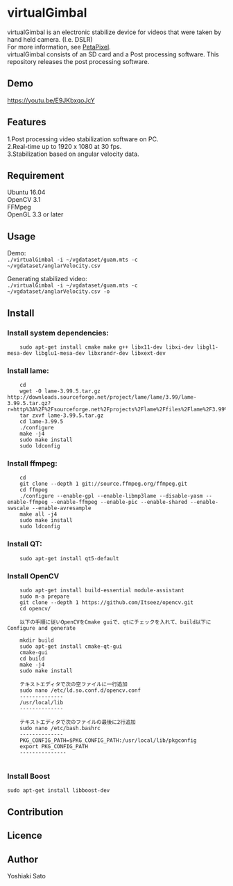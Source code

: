 # virtualGimbal
virtualGimbal is an electronic stabilize device for videos that were taken by hand held camera. (I.e. DSLR)  
For more information, see [PetaPixel]( https://petapixel.com/2016/08/11/sd-card-built-gyro-sensor-stabilize-shots/ "PetaPixel").  
virtualGimbal consists of an SD card and a Post processing software. This repository releases the post processing software.

## Demo
<https://youtu.be/E9JKbxqoJcY>

## Features 
1.Post processing video stabilization software on PC.  
2.Real-time up to 1920 x 1080 at 30 fps.  
3.Stabilization based on angular velocity data.  

## Requirement
Ubuntu 16.04  
OpenCV 3.1  
FFMpeg  
OpenGL 3.3 or later

## Usage
Demo:  
`./virtualGimbal -i ~/vgdataset/guam.mts -c ~/vgdataset/anglarVelocity.csv`  
  
Generating stabilized video:  
`./virtualGimbal -i ~/vgdataset/guam.mts -c ~/vgdataset/anglarVelocity.csv -o`  

## Install
### Install system dependencies:  
`    sudo apt-get install cmake make g++ libx11-dev libxi-dev libgl1-mesa-dev libglu1-mesa-dev libxrandr-dev libxext-dev`  
### Install lame:  
```
    cd  
    wget -O lame-3.99.5.tar.gz http://downloads.sourceforge.net/project/lame/lame/3.99/lame-3.99.5.tar.gz?r=http%3A%2F%2Fsourceforge.net%2Fprojects%2Flame%2Ffiles%2Flame%2F3.99%2F&ts=1438787999&use_mirror=jaist  
    tar zxvf lame-3.99.5.tar.gz  
    cd lame-3.99.5  
    ./configure  
    make -j4  
    sudo make install  
    sudo ldconfig
```
### Install ffmpeg:  
```
    cd  
    git clone --depth 1 git://source.ffmpeg.org/ffmpeg.git  
    cd ffmpeg  
    ./configure --enable-gpl --enable-libmp3lame --disable-yasm --enable-ffmpeg --enable-ffmpeg --enable-pic --enable-shared --enable-swscale --enable-avresample  
    make all -j4  
    sudo make install  
    sudo ldconfig  
```
### Install QT:  
`    sudo apt-get install qt5-default`  
  
### Install OpenCV  
```    cd  
    sudo apt-get install build-essential module-assistant  
    sudo m-a prepare  
    git clone --depth 1 https://github.com/Itseez/opencv.git  
    cd opencv/  
  
    以下の手順に従いOpenCVをCmake guiで、qtにチェックを入れて、build以下にConfigure and generate  
  
    mkdir build  
    sudo apt-get install cmake-qt-gui  
    cmake-gui  
    cd build  
    make -j4  
    sudo make install  
    
    テキストエディタで次の空ファイルに一行追加  
    sudo nano /etc/ld.so.conf.d/opencv.conf  
    --------------  
    /usr/local/lib  
    --------------  
  
    テキストエディタで次のファイルの最後に2行追加  
    sudo nano /etc/bash.bashrc  
    --------------  
    PKG_CONFIG_PATH=$PKG_CONFIG_PATH:/usr/local/lib/pkgconfig  
    export PKG_CONFIG_PATH  
    ---------------  
    
```

### Install Boost
`sudo apt-get install libboost-dev`

## Contribution

## Licence



## Author
Yoshiaki Sato
